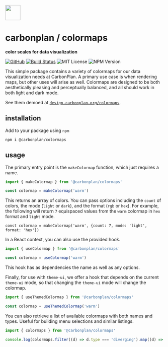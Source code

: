 <img
  src='https://carbonplan-assets.s3.amazonaws.com/monogram/dark-small.png'
  height='48'
/>

# carbonplan / colormaps

**color scales for data visualization**

[![GitHub][github-badge]][github]
[![Build Status]][actions]
![MIT License][]
![NPM Version][]

[github]: https://github.com/carbonplan/colormaps
[github-badge]: https://badgen.net/badge/-/github?icon=github&label
[build status]: https://github.com/carbonplan/colormaps/actions/workflows/main.yml/badge.svg
[actions]: https://github.com/carbonplan/colormaps/actions/workflows/main.yml
[mit license]: https://badgen.net/badge/license/MIT/blue
[npm version]: https://badgen.net/npm/v/@carbonplan/colormaps

This simple package contains a variety of colormaps for our data visualization needs at CarbonPlan. A primary use case is when rendering maps, but other uses will arise as well. Colormaps are designed to be both aesthetically pleasing and perceptually balanced, and all should work in both light and dark mode.

See them demoed at [`design.carbonplan.org/colormaps`](https://design.carbonplan.org/colormaps).

## installation

Add to your package using `npm`

```
npm i @carbonplan/colormaps
```

## usage

The primary entry point is the `makeColormap` function, which just requires a name.

```js
import { makeColormap } from '@carbonplan/colormaps'

const colormap = makeColormap('warm')
```

This returns an array of colors. You can pass options including the `count` of colors, the mode (`light` or `dark`), and the format (`rgb` or `hex`). For example, the following will return `7` equispaced values from the `warm` colormap in `hex` format and `light` mode.

```
const colormap = makeColormap('warm', {count: 7, mode: 'light', format: 'hex'})
```

In a React context, you can also use the provided hook.

```js
import { useColormap } from '@carbonplan/colormaps'

const colormap = useColormap('warm')
```

This hook has as dependencies the name as well as any options.

Finally, for use with `theme-ui`, we offer a hook that depends on the current `theme-ui` mode, so that changing the `theme-ui` mode will change the colormap.

```js
import { useThemedColormap } from '@carbonplan/colormaps'

const colormap = useThemedColormap('warm')
```

You can also retrieve a list of available colormaps with both names and types. Useful for building menu selections and similar listings.

```js
import { colormaps } from '@carbonplan/colormaps'

console.log(colormaps.filter((d) => d.type === 'diverging').map((d) => d.name))
```

